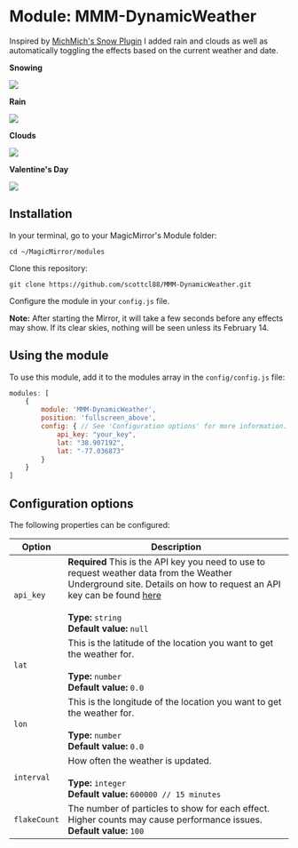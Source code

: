 # Module: MMM-DynamicWeather
Inspired by [MichMich's Snow Plugin](https://github.com/MichMich/MMM-Snow) I added rain and clouds as well as automatically toggling the effects based on the current weather and date.

**Snowing**

![](.github/example-winter.png)

**Rain**

![](.github/example-water.png)

**Clouds**

![](.github/example-water.png)

**Valentine's Day**

![](.github/example-love.png)

## Installation

In your terminal, go to your MagicMirror's Module folder:
````
cd ~/MagicMirror/modules
````

Clone this repository:
````
git clone https://github.com/scottcl88/MMM-DynamicWeather.git
````

Configure the module in your `config.js` file.

**Note:** After starting the Mirror, it will take a few seconds before any effects may show. If its clear skies, nothing will be seen unless its February 14.

## Using the module

To use this module, add it to the modules array in the `config/config.js` file:
````javascript
modules: [
	{
		module: 'MMM-DynamicWeather',
		position: 'fullscreen_above',
		config: { // See 'Configuration options' for more information.
			api_key: "your_key",
			lat: "38.907192",
			lat: "-77.036873"
		}
	}
]
````

## Configuration options

The following properties can be configured:

|Option|Description|
|---|---|
|`api_key`|**Required** This is the API key you need to use to request weather data from the Weather Underground site.  Details on how to request an API key can be found [here](https://www.weatherbit.io/account/create)<br><br>**Type:** `string`<br>**Default value:** `null`|
|`lat`|This is the latitude of the location you want to get the weather for.<br><br>**Type:** `number`<br>**Default value:** `0.0`|
|`lon`|This is the longitude of the location you want to get the weather for.<br><br>**Type:** `number`<br>**Default value:** `0.0`|
|`interval`|How often the weather is updated.<br><br>**Type:** `integer`<br>**Default value:** `600000 // 15 minutes`|
|`flakeCount`|The number of particles to show for each effect. Higher counts may cause performance issues. <br>**Default value:** `100`|
